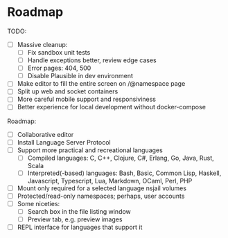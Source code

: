# Roadmap

TODO:

- [ ] Massive cleanup:
  - [ ] Fix sandbox unit tests
  - [ ] Handle exceptions better, review edge cases
  - [ ] Error pages: 404, 500
  - [ ] Disable Plausible in dev environment
- [ ] Make editor to fill the entire screen on /@namespace page
- [ ] Split up web and socket containers
- [ ] More careful mobile support and responsiviness
- [ ] Better experience for local development without docker-compose

Roadmap:

- [ ] Collaborative editor
- [ ] Install Language Server Protocol
- [ ] Support more practical and recreational languages
  - [ ] Compiled languages: C, C++, Clojure, C#, Erlang, Go, Java,
        Rust, Scala
  - [ ] Interpreted(-based) languages: Bash, Basic, Common Lisp, Haskell,
        Javascript, Typescript, Lua, Markdown, OCaml, Perl, PHP
- [ ] Mount only required for a selected language nsjail volumes
- [ ] Protected/read-only namespaces; perhaps, user accounts
- [ ] Some niceties:
  - [ ] Search box in the file listing window
  - [ ] Preview tab, e.g. preview images
- [ ] REPL interface for languages that support it
